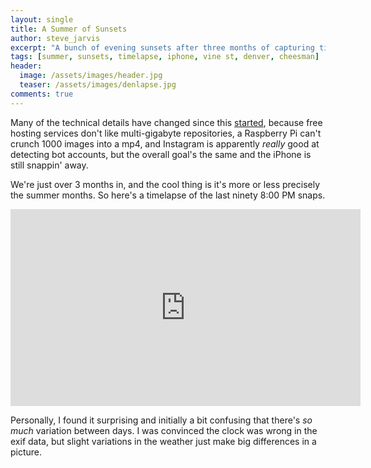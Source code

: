 ```yaml
---
layout: single
title: A Summer of Sunsets
author: steve_jarvis
excerpt: "A bunch of evening sunsets after three months of capturing timelapse pics."
tags: [summer, sunsets, timelapse, iphone, vine st, denver, cheesman]
header:
  image: /assets/images/header.jpg
  teaser: /assets/images/denlapse.jpg
comments: true
---
```


Many of the technical details have changed since this
[started](../denver-timelapse), because free hosting services don't
like multi-gigabyte repositories, a Raspberry Pi can't crunch 1000
images into a mp4, and Instagram is apparently _really_ good at
detecting bot accounts, but the overall goal's the same and the iPhone
is still snappin' away.

We're just over 3 months in, and the cool thing is it's more or less
precisely the summer months. So here's a timelapse of the last ninety
8:00 PM snaps.

<iframe width="560" height="315"
  src="https://www.youtube.com/embed/R7Q_bR6jAHA" frameborder="0"
  allowfullscreen>
</iframe>

Personally, I found it surprising and initially a bit confusing that
there's _so much_ variation between days. I was convinced the clock
was wrong in the exif data, but slight variations in the weather just
make big differences in a picture.
